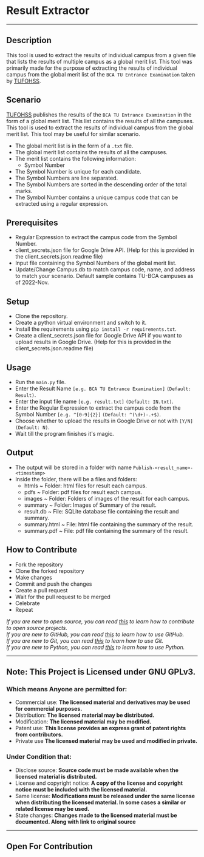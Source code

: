 # Result Extractor

---
## Description
This tool is used to extract the results of individual campus from a given file that lists the results of multiple campus as a global merit list. This tool was primarily made for the purpose of extracting the results of individual campus from the global merit list of the `BCA TU Entrance Examination` taken by [TUFOHSS](https://www.tufohss.edu.np).

## Scenario

[TUFOHSS](https://www.tufohss.edu.np) publishes the results of the `BCA TU Entrance Examination` in the form of a global merit list. This list contains the results of all the campuses. This tool is used to extract the results of individual campus from the global merit list. This tool may be useful for similar scenario.
* The global merit list is in the form of a `.txt` file.
* The global merit list contains the results of all the campuses.
* The merit list contains the following information:
    * Symbol Number
* The Symbol Number is unique for each candidate.
* The Symbol Numbers are line separated.
* The Symbol Numbers are sorted in the descending order of the total marks.
* The Symbol Number contains a unique campus code that can be extracted using a regular expression.

## Prerequisites
* Regular Expression to extract the campus code from the Symbol Number.
* client_secrets.json file for Google Drive API. (Help for this is provided in the client_secrets.json.readme file)
* Input file containing the Symbol Numbers of the global merit list.
* Update/Change Campus.db to match campus code, name, and address to match your scenario. Default sample contains TU-BCA campuses as of 2022-Nov.

## Setup
* Clone the repository.
* Create a python virtual environment and switch to it.
* Install the requirements using `pip install -r requirements.txt`.
* Create a client_secrets.json file for Google Drive API if you want to upload results in Google Drive. (Help for this is provided in the client_secrets.json.readme file)

## Usage
* Run the `main.py` file.
* Enter the Result Name `[e.g. BCA TU Entrance Examination]` `(Default: Result)`.
* Enter the input file name `[e.g. result.txt]` `(Default: IN.txt)`.
* Enter the Regular Expression to extract the campus code from the Symbol Number `[e.g. ^[0-9]{2}]` `(Default: ^(\d+)-.+$)`.
* Choose whether to upload the results in Google Drive or not with `[Y/N]` `(Default: N)`.
* Wait till the program finishes it's magic.

## Output
* The output will be stored in a folder with name `Publish-<result_name>-<timestamp>`
* Inside the folder, there will be a files and folders:
  * htmls ~ Folder: html files for result each campus.
  * pdfs ~ Folder: pdf files for result each campus.
  * images ~ Folder: Folders of images of the result for each campus.
  * summary ~ Folder: Images of Summary of the result.
  * result.db ~ File: SQLite database file containing the result and summary.
  * summary.html ~ File: html file containing the summary of the result.
  * summary.pdf ~ File: pdf file containing the summary of the result.

## How to Contribute
* Fork the repository
* Clone the forked repository
* Make changes
* Commit and push the changes
* Create a pull request
* Wait for the pull request to be merged
* Celebrate
* Repeat

*If you are new to open source, you can read [this](https://opensource.guide/how-to-contribute/) to learn how to contribute to open source projects.*<br>
*If you are new to GitHub, you can read [this](https://guides.github.com/activities/hello-world/) to learn how to use GitHub.*<br>
*If you are new to Git, you can read [this](https://www.atlassian.com/git/tutorials/learn-git-with-bitbucket-cloud) to learn how to use Git.*<br>
*If you are new to Python, you can read [this](https://www.python.org/about/gettingstarted/) to learn how to use Python.*<br>

---
## Note: This Project is Licensed under GNU GPLv3.

### Which means Anyone are permitted for:
- Commercial use: **The licensed material and derivatives may be used for commercial purposes.**
- Distribution: **The licensed material may be distributed.**
- Modification: **The licensed material may be modified.**
- Patent use: **This license provides an express grant of patent rights from contributors.**
- Private use **The licensed material may be used and modified in private.**

### Under Condition that:
- Disclose source: **Source code must be made available when the licensed material is distributed.**
- License and copyright notice: **A copy of the license and copyright notice must be included with the licensed material.**
- Same license: **Modifications must be released under the same license when distributing the licensed material. In some cases a similar or related license may be used.**
- State changes: **Changes made to the licensed material must be documented. Along with link to original source**

---
Open For Contribution
---
